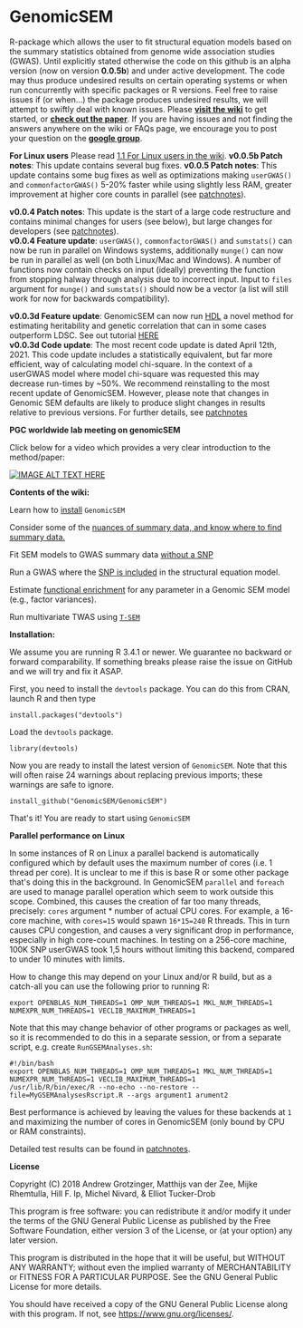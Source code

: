 # GenomicSEM

R-package which allows the user to fit structural equation models 
based on the summary statistics obtained from genome wide association studies (GWAS). Until explicitly stated otherwise the code on this github is an alpha version (now on version **0.0.5b**) and under active development. The code may thus produce undesired results on certain operating systems or when run concurrently with specific packages or R versions. Feel free to raise issues if (or when...) the package produces undesired results, we will attempt to swiftly deal with known issues. Please  **[visit the wiki](https://github.com/MichelNivard/GenomicSEM/wiki)** to get started, or **[check out the paper](https://www.nature.com/articles/s41562-019-0566-x)**. If you are having issues and not finding the answers anywhere on the wiki or FAQs page, we encourage you to post your question on the **[google group](https://groups.google.com/forum/#!forum/genomic-sem-users)**.

**For Linux users** Please read [1.1 For Linux users in the wiki](https://github.com/GenomicSEM/GenomicSEM/wiki/1.1-For-Linux-users).
**v0.0.5b Patch notes**: This update contains several bug fixes.
**v0.0.5 Patch notes**: This update contains some bug fixes as well as optimizations making `userGWAS()` and `commonfactorGWAS()` 5-20% faster while using slightly less RAM, greater improvement at higher core counts in parallel (see [patchnotes](PATCHNOTES.md)).  
 

**v0.0.4 Patch notes**: This update is the start of a large code restructure and contains minimal changes for users (see below), but large changes for developers (see [patchnotes](PATCHNOTES.md)).  
**v0.0.4 Feature update**: `userGWAS()`, `commonfactorGWAS()` and `sumstats()` can now be run in parallel on Windows systems, additionally `munge()` can now be run in parallel as well (on both Linux/Mac and Windows). A number of functions now contain checks on input (ideally) preventing the function from stopping halway through analysis due to incorrect input. Input to `files` argument for `munge()` and `sumstats()` should now be a vector (a list will still work for now for backwards compatibility).

**v0.0.3d Feature update**: GenomicSEM can now run [HDL](https://t.co/OBHihTb7rE?amp=1) a novel method for estimating heritability and genetic correlation that can in some cases outperform LDSC. See out tutorial [HERE](https://rpubs.com/MichelNivard/640145)  
**v0.0.3d Code update**: The most recent code update is dated April 12th, 2021. This code update includes a statistically equivalent, but far more efficient, way of calculating model chi-square. In the context of a userGWAS model where model chi-square was requested this may decrease run-times by ~50%. We recommend reinstalling to the most recent update of GenomicSEM. However, please note that changes in Genomic SEM defaults are likely to produce slight changes in results relative to previous versions. For further details, see [patchnotes](PATCHNOTES.md)

**PGC worldwide lab meeting on genomicSEM**

Click below for a video which provides a very clear introduction to the method/paper:

[![IMAGE ALT TEXT HERE](https://img.youtube.com/vi/ECwQS5UD3YM/0.jpg)](https://www.youtube.com/watch?v=ECwQS5UD3YM?t=3m36s)

**Contents of the wiki:**

Learn how to [install](https://github.com/MichelNivard/GenomicSEM/wiki/1.-Installing-GenomicSEM) `GenomicSEM`

Consider some of the [nuances of summary data, and know where to find summary data.](https://github.com/MichelNivard/GenomicSEM/wiki/2.-Important-resources-and-key-information)

Fit SEM models to GWAS summary data [without a SNP](https://github.com/MichelNivard/GenomicSEM/wiki/3.-Models-without-Individual-SNP-effects)

Run a GWAS where the [SNP is included](https://github.com/MichelNivard/GenomicSEM/wiki/4.-Common-Factor-GWAS) in the structural equation model.

Estimate [functional enrichment](https://github.com/GenomicSEM/GenomicSEM/wiki/6.-Stratified-Genomic-SEM) for any parameter in a Genomic SEM model (e.g., factor variances). 

Run multivariate TWAS using [`T-SEM`](https://github.com/GenomicSEM/GenomicSEM/wiki/7.-Transcriptome-wide-SEM-(T-SEM))

**Installation:**

We assume you are running R 3.4.1 or newer. We guarantee no backward or forward comparability. If something breaks please raise the issue on GitHub and we will try and fix it ASAP. 

First, you need to install the `devtools` package. You can do this from CRAN, launch R and then type

```[r]
install.packages("devtools")
```
Load the `devtools` package.

```[r]
library(devtools)
```

Now you are ready to install the latest version of `GenomicSEM`. Note that this will often raise 24 warnings about replacing previous imports; these warnings are safe to ignore.

```[r]
install_github("GenomicSEM/GenomicSEM")
```

That's it! You  are ready to start using `GenomicSEM` 

**Parallel performance on Linux**

In some instances of R on Linux a parallel backend is automatically configured which by default uses the maximum number of cores (i.e. 1 thread per core).
It is unclear to me if this is base R or some other package that's doing this in the background. 
In GenomicSEM `parallel` and `foreach` are used to manage parallel operation which seem to work outside this scope. 
Combined, this causes the creation of far too many threads, precisely: `cores` argument * number of actual CPU cores. 
For example, a 16-core machine, with `cores=15` would spawn `16*15=240` R threads. 
This in turn causes CPU congestion, and causes a very significant drop in performance, especially in high core-count machines. In testing on a 256-core machine, 100K SNP userGWAS took 1,5 hours without limiting this backend, compared to under 10 minutes with limits. 

How to change this may depend on your Linux and/or R build, but as a catch-all you can use the following prior to running R:
```
export OPENBLAS_NUM_THREADS=1 OMP_NUM_THREADS=1 MKL_NUM_THREADS=1 NUMEXPR_NUM_THREADS=1 VECLIB_MAXIMUM_THREADS=1
```
Note that this may change behavior of other programs or packages as well, so it is recommended to do this in a separate session, or from a separate script, e.g. create `RunGSEMAnalyses.sh`:
```
#!/bin/bash
export OPENBLAS_NUM_THREADS=1 OMP_NUM_THREADS=1 MKL_NUM_THREADS=1 NUMEXPR_NUM_THREADS=1 VECLIB_MAXIMUM_THREADS=1
/usr/lib/R/bin/exec/R --no-echo --no-restore --file=MyGSEMAnalysesRscript.R --args argument1 arument2
```
Best performance is achieved by leaving the values for these backends at `1` and maximizing the number of cores in GenomicSEM (only bound by CPU or RAM constraints).

Detailed test results can be found in [patchnotes](PATCHNOTES.md).


**License**

Copyright (C) 2018 Andrew Grotzinger, Matthijs van der Zee, Mijke Rhemtulla, Hill F. Ip, Michel Nivard, & Elliot Tucker-Drob

This program is free software: you can redistribute it and/or modify
it under the terms of the GNU General Public License as published by
the Free Software Foundation, either version 3 of the License, or
(at your option) any later version.

This program is distributed in the hope that it will be useful,
but WITHOUT ANY WARRANTY; without even the implied warranty of
MERCHANTABILITY or FITNESS FOR A PARTICULAR PURPOSE.  See the
GNU General Public License for more details.

You should have received a copy of the GNU General Public License
along with this program.  If not, see <https://www.gnu.org/licenses/>.
